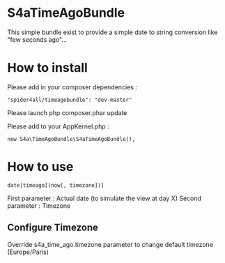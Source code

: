 S4aTimeAgoBundle
================

This simple bundle exist to provide a simple date to string conversion like "few seconds ago"...

# How to install

Please add in your composer dependencies :

    "spider4all/timeagobundle": "dev-master"

Please launch php composer.phar update

Please add to your AppKernel.php :

    new S4a\TimeAgoBundle\S4aTimeAgoBundle(),

# How to use

    date|timeago[(now[, timezone])]


First parameter : Actual date (to simulate the view at day X)
Second parameter : Timezone

## Configure Timezone

Override s4a_time_ago.timezone parameter to change default timezone (Europe/Paris)